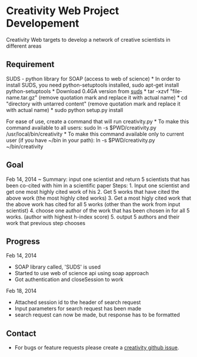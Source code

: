 Creativity Web Project Developement
==========

Creativity Web targets to develop a network of creative scientists in different areas

Requirement
----------
SUDS - python library for SOAP (access to web of science)
	* In order to install SUDS, you need python-setuptools installed,
		sudo apt-get install python-setuptools
	* Download 0.4GA version from [suds](http://fedorahosted.org/suds/)
	* tar -xzvf "file-name.tar.gz" (remove quotation mark and replace it with actual name)
	* cd "directory with untarred content" (remove quotation mark and replace it with actual name)
	* sudo python setup.py install

For ease of use, create a command that will run creativity.py
	* To make this command available to all users:
		sudo ln -s $PWD/creativity.py /usr/local/bin/creativity
	* To make this command available only to current user (if you have ~/bin in your path):
		ln -s $PWD/creativity.py ~/bin/creativity


Goal
----------
Feb 14, 2014 ~
Summary: 
	input one scientist and return 5 scientists that has been co-cited with him in a scientific paper
Steps:
	1. Input one scientist and get one most highly cited work of his
	2. Get 5 works that have cited the above work (the most highly cited works)
	3. Get a most higly cited work that the above work has cited for all 5 works 
		(other than the work from input scientist)
	4. choose one author of the work that has been chosen in for all 5 works.
		(author with highest h-index score)
	5. output 5 authors and their work that previous step chooses


Progress
----------
Feb 14, 2014
* SOAP library called, 'SUDS' is used
* Started to use web of science api using soap approach
* Got authentication and closeSession to work

Feb 18, 2014
* Attached session id to the header of search request
* Input parameters for search request has been made
* search request can now be made, but response has to be formatted

Contact
----------
* For bugs or feature requests please create a [creativity github issue](https://github.com/ldkz2524/creativity/issues).


